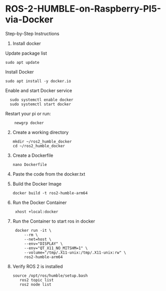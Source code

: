 # ROS-2-HUMBLE-on-Raspberry-PI5-via-Docker
Step-by-Step Instructions
1. Install docker

Update package list
  
    sudo apt update
  Install Docker
  
   	sudo apt install -y docker.io
  Enable and start Docker service
  
 	  sudo systemctl enable docker
 	  sudo systemctl start docker
Restart your pi or run:

        newgrp docker
	
2. Create a working directory

       mkdir ~/ros2_humble_docker
   	   cd ~/ros2_humble_docker

3. Create a Dockerfile

       nano Dockerfile

4. Paste the code from the docker.txt


5. Build the Docker Image

       docker build -t ros2-humble-arm64
   
6. Run the Docker Container

        xhost +local:docker


7. Run the Container to start ros in docker

        docker run -it \
            --rm \
  	        --net=host \
  	        --env="DISPLAY" \
  	        --env="QT_X11_NO_MITSHM=1" \
  	        --volume="/tmp/.X11-unix:/tmp/.X11-unix:rw" \
            ros2-humble-arm64

8. Verify ROS 2 is installed

       source /opt/ros/humble/setup.bash
 	      ros2 topic list
          ros2 node list



